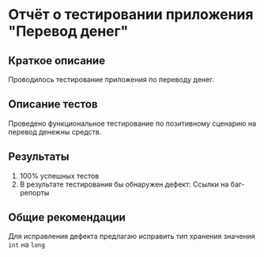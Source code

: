 # Отчёт о тестировании приложения "Перевод денег"

## Краткое описание

Проводилось тестирование приложения по переводу денег. 

## Описание тестов

Проведено функциональное тестирование по позитивному сценарию на перевод денежны средств. 


## Результаты

1. 100% успешных тестов
2. В результате тестирования бы обнаружен дефект:
Ссылки на баг-репорты

## Общие рекомендации

Для исправления дефекта предлагаю исправить тип хранения значения `int` на `long`

